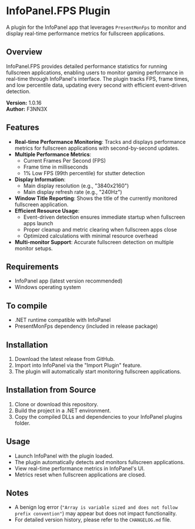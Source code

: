 # InfoPanel.FPS Plugin

A plugin for the InfoPanel app that leverages `PresentMonFps` to monitor and display real-time performance metrics for fullscreen applications.

## Overview

InfoPanel.FPS provides detailed performance statistics for running fullscreen applications, enabling users to monitor gaming performance in real-time through InfoPanel's interface. The plugin tracks FPS, frame times, and low percentile data, updating every second with efficient event-driven detection.

**Version:** 1.0.16  
**Author:** F3NN3X

## Features

* **Real-time Performance Monitoring**: Tracks and displays performance metrics for fullscreen applications with second-by-second updates.
* **Multiple Performance Metrics**:
  * Current Frames Per Second (FPS)
  * Frame time in milliseconds
  * 1% Low FPS (99th percentile) for stutter detection
* **Display Information**:
  * Main display resolution (e.g., "3840x2160")
  * Main display refresh rate (e.g., "240Hz")
* **Window Title Reporting**: Shows the title of the currently monitored fullscreen application.
* **Efficient Resource Usage**:
  * Event-driven detection ensures immediate startup when fullscreen apps launch
  * Proper cleanup and metric clearing when fullscreen apps close
  * Optimized calculations with minimal resource overhead
* **Multi-monitor Support**: Accurate fullscreen detection on multiple monitor setups.

## Requirements

* InfoPanel app (latest version recommended)
* Windows operating system

## To compile

* .NET runtime compatible with InfoPanel
* PresentMonFps dependency (included in release package)

## Installation

1. Download the latest release from GitHub.
2. Import into InfoPanel via the "Import Plugin" feature.
3. The plugin will automatically start monitoring fullscreen applications.

## Installation from Source

1. Clone or download this repository.
2. Build the project in a .NET environment.
3. Copy the compiled DLLs and dependencies to your InfoPanel plugins folder.

## Usage

* Launch InfoPanel with the plugin loaded.
* The plugin automatically detects and monitors fullscreen applications.
* View real-time performance metrics in InfoPanel's UI.
* Metrics reset when fullscreen applications are closed.

## Notes

* A benign log error (`"Array is variable sized and does not follow prefix convention"`) may appear but does not impact functionality.
* For detailed version history, please refer to the `CHANGELOG.md` file.
